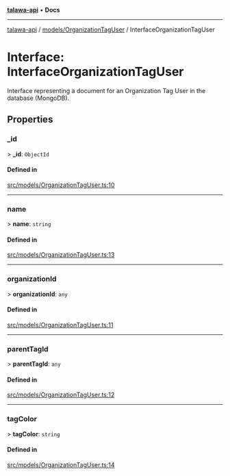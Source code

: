 [**talawa-api**](../../../README.md) • **Docs**

***

[talawa-api](../../../modules.md) / [models/OrganizationTagUser](../README.md) / InterfaceOrganizationTagUser

# Interface: InterfaceOrganizationTagUser

Interface representing a document for an Organization Tag User in the database (MongoDB).

## Properties

### \_id

\> **\_id**: `ObjectId`

#### Defined in

[src/models/OrganizationTagUser.ts:10](https://github.com/PalisadoesFoundation/talawa-api/blob/4a88fe62b20ebda9653c55ae8d39d6c6fac8831f/src/models/OrganizationTagUser.ts#L10)

***

### name

\> **name**: `string`

#### Defined in

[src/models/OrganizationTagUser.ts:13](https://github.com/PalisadoesFoundation/talawa-api/blob/4a88fe62b20ebda9653c55ae8d39d6c6fac8831f/src/models/OrganizationTagUser.ts#L13)

***

### organizationId

\> **organizationId**: `any`

#### Defined in

[src/models/OrganizationTagUser.ts:11](https://github.com/PalisadoesFoundation/talawa-api/blob/4a88fe62b20ebda9653c55ae8d39d6c6fac8831f/src/models/OrganizationTagUser.ts#L11)

***

### parentTagId

\> **parentTagId**: `any`

#### Defined in

[src/models/OrganizationTagUser.ts:12](https://github.com/PalisadoesFoundation/talawa-api/blob/4a88fe62b20ebda9653c55ae8d39d6c6fac8831f/src/models/OrganizationTagUser.ts#L12)

***

### tagColor

\> **tagColor**: `string`

#### Defined in

[src/models/OrganizationTagUser.ts:14](https://github.com/PalisadoesFoundation/talawa-api/blob/4a88fe62b20ebda9653c55ae8d39d6c6fac8831f/src/models/OrganizationTagUser.ts#L14)
